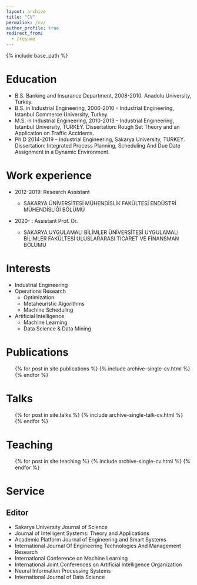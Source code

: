 ```yaml
---
layout: archive
title: "CV"
permalink: /cv/
author_profile: true
redirect_from:
  - /resume
---
```


{% include base_path %}

Education
======
* B.S. Banking and Insurance Department, 2008-2010. Anadolu University, Turkey.
* B.S. in Industrial Engineering, 2006-2010 – Industrial Engineering, Istanbul Commerce University, Turkey.
* M.S. in Industrial Engineering, 2010-2013 – Industrial Engineering, Istanbul University, TURKEY. Dissertation: Rough Set Theory and an Application on Traffic Accidents.
* Ph.D 2014-2019 – Industrial Engineering, Sakarya University, TURKEY. Dissertation: Integrated Process Planning, Scheduling And Due Date Assignment in a Dynamic Environment.

Work experience
======
* 2012-2019: Research Assistant
  * SAKARYA ÜNİVERSİTESİ MÜHENDİSLİK FAKÜLTESİ ENDÜSTRİ MÜHENDİSLİĞİ BÖLÜMÜ

* 2020- : Assistant Prof. Dr.
  * SAKARYA UYGULAMALI BİLİMLER ÜNİVERSİTESİ UYGULAMALI BİLİMLER FAKÜLTESİ ULUSLARARASI TİCARET VE FİNANSMAN BÖLÜMÜ
  
Interests
======
* Industrial Engineering
* Operations Research
  * Optimization
  * Metaheuristic Algorithms
  * Machine Scheduling
* Artificial Intelligence
  * Machine Learning
  * Data Science & Data Mining

Publications
======
  <ul>{% for post in site.publications %}
    {% include archive-single-cv.html %}
  {% endfor %}</ul>
  
Talks
======
  <ul>{% for post in site.talks %}
    {% include archive-single-talk-cv.html %}
  {% endfor %}</ul>
  
Teaching
======
  <ul>{% for post in site.teaching %}
    {% include archive-single-cv.html %}
  {% endfor %}</ul>
  
Service
======
Editor
------
* Sakarya University Journal of Science
* Journal of Intelligent Systems: Theory and Applications
* Academic Platform Journal of Engineering and Smart Systems
* International Journal Of Engineering Technologies And Management Research
* International Conference on Machine Learning
* International Joint Conferences on Artificial Intelligence Organization
* Neural Information Processing Systems
* International Journal of Data Science


